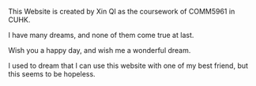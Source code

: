 <p>This Website is created by Xin QI as the coursework of COMM5961 in CUHK.</p>
<p>I have many dreams, and none of them come true at last.</p>
<p>Wish you a happy day, and wish me a wonderful dream.</p>
<p> I used to dream that I can use this website with one of my best friend, but this seems to be hopeless.</p>
